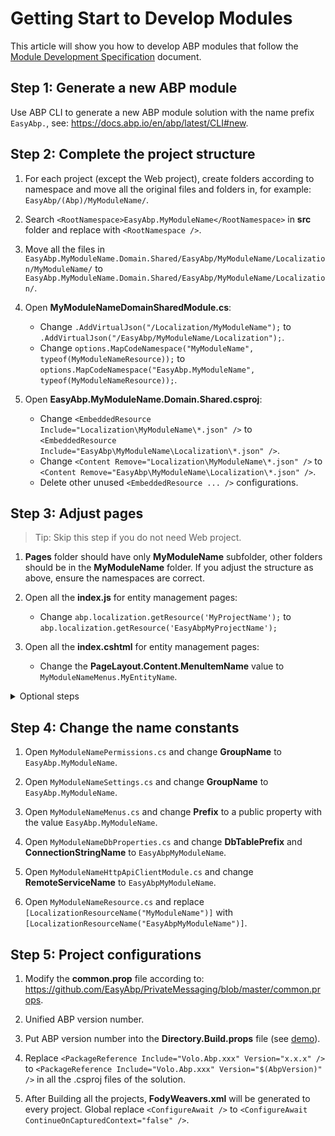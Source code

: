 # Getting Start to Develop Modules
This article will show you how to develop ABP modules that follow the [Module Development Specification](/docs/Module-Development-Specification.md) document.

## Step 1: Generate a new ABP module

Use ABP CLI to generate a new ABP module solution with the name prefix `EasyAbp.`, see: https://docs.abp.io/en/abp/latest/CLI#new.

## Step 2: Complete the project structure

1. For each project (except the Web project), create folders according to namespace and move all the original files and folders in, for example: `EasyAbp/(Abp)/MyModuleName/`.

2. Search `<RootNamespace>EasyAbp.MyModuleName</RootNamespace>` in **src** folder and replace with `<RootNamespace />`.

3. Move all the files in `EasyAbp.MyModuleName.Domain.Shared/EasyAbp/MyModuleName/Localization/MyModuleName/` to `EasyAbp.MyModuleName.Domain.Shared/EasyAbp/MyModuleName/Localization/`.

4. Open **MyModuleNameDomainSharedModule.cs**:
   * Change `.AddVirtualJson("/Localization/MyModuleName");` to `.AddVirtualJson("/EasyAbp/MyModuleName/Localization");`.
   * Change `options.MapCodeNamespace("MyModuleName", typeof(MyModuleNameResource));` to ``options.MapCodeNamespace("EasyAbp.MyModuleName", typeof(MyModuleNameResource));``.

5. Open **EasyAbp.MyModuleName.Domain.Shared.csproj**:
   * Change `<EmbeddedResource Include="Localization\MyModuleName\*.json" />` to `<EmbeddedResource Include="EasyAbp\MyModuleName\Localization\*.json" />`.
   * Change `<Content Remove="Localization\MyModuleName\*.json" />` to `<Content Remove="EasyAbp\MyModuleName\Localization\*.json" />`.
   * Delete other unused `<EmbeddedResource ... />` configurations.

## Step 3: Adjust pages

> Tip: Skip this step if you do not need Web project.

1. **Pages** folder should have only **MyModuleName** subfolder, other folders should be in the **MyModuleName** folder. If you adjust the structure as above, ensure the namespaces are correct.

2. Open all the **index.js** for entity management pages:
   * Change `abp.localization.getResource('MyProjectName');` to `abp.localization.getResource('EasyAbpMyProjectName');`

3. Open all the **index.cshtml** for entity management pages:
   * Change the **PageLayout.Content.MenuItemName** value to `MyModuleNameMenus.MyEntityName`.

<details>
<summary>Optional steps</summary>

1. Open all the **index.js** for entity management pages:
   * Ensure the param value in `new abp.ModalManager()` is correct.
   * Ensure the param value in `abp.auth.isGranted()`is correct.

2. Open all the **index.cshtml** for entity management pages:
   * Ensure the src value in `<abp-script ... />` and `<abp-style ... />` is correct.

3. Open **MyModuleNameMenuContributor.cs**:
   * Ensure the url of each menu item is correct.
   
</details>

## Step 4: Change the name constants

1. Open `MyModuleNamePermissions.cs` and change **GroupName** to `EasyAbp.MyModuleName`.

2. Open `MyModuleNameSettings.cs` and change **GroupName** to `EasyAbp.MyModuleName`.

3. Open `MyModuleNameMenus.cs` and change **Prefix** to a public property with the value `EasyAbp.MyModuleName`.

4. Open `MyModuleNameDbProperties.cs` and change **DbTablePrefix** and **ConnectionStringName** to `EasyAbpMyModuleName`.

5. Open `MyModuleNameHttpApiClientModule.cs` and change **RemoteServiceName** to `EasyAbpMyModuleName`.

6. Open `MyModuleNameResource.cs` and replace `[LocalizationResourceName("MyModuleName")]` with `[LocalizationResourceName("EasyAbpMyModuleName")]`.

## Step 5: Project configurations

1. Modify the **common.prop** file according to: https://github.com/EasyAbp/PrivateMessaging/blob/master/common.props.

2. Unified ABP version number.
  1. Put ABP version number into the **Directory.Build.props** file (see [demo](https://github.com/EasyAbp/PrivateMessaging/blob/master/Directory.Build.props)).
  2. Replace `<PackageReference Include="Volo.Abp.xxx" Version="x.x.x" />` to `<PackageReference Include="Volo.Abp.xxx" Version="$(AbpVersion)" />` in all the .csproj files of the solution.

3. After Building all the projects, **FodyWeavers.xml** will be generated to every project. Global replace `<ConfigureAwait />` to `<ConfigureAwait ContinueOnCapturedContext="false" />`.

